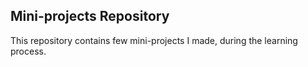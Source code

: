 ## Mini-projects Repository  
This repository contains few mini-projects I made, during the learning process.
